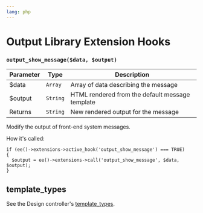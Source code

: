 ```yaml
---
lang: php
---
```


<!--
    This source file is part of the open source project
    ExpressionEngine User Guide (https://github.com/ExpressionEngine/ExpressionEngine-User-Guide)

    @link      https://expressionengine.com/
    @copyright Copyright (c) 2003-2019, EllisLab Corp. (https://ellislab.com)
    @license   https://expressionengine.com/license Licensed under Apache License, Version 2.0
-->

# Output Library Extension Hooks

### `output_show_message($data, $output)`

| Parameter | Type     | Description                                     |
| --------- | -------- | ----------------------------------------------- |
| \$data    | `Array`  | Array of data describing the message            |
| \$output  | `String` | HTML rendered from the default message template |
| Returns   | `String` | New rendered output for the message             |

Modify the output of front-end system messages.

How it's called:

    if (ee()->extensions->active_hook('output_show_message') === TRUE)
    {
      $output = ee()->extensions->call('output_show_message', $data, $output);
    }

## template_types

See the Design controller's [template_types](development/extension-hooks/cp/design.md#template_types).
